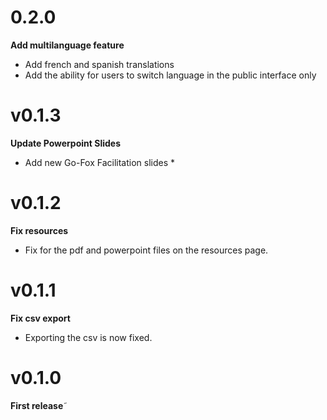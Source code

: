 # 0.2.0

**Add multilanguage feature**

* Add french and spanish translations
* Add the ability for users to switch language in the public interface only

# v0.1.3

**Update Powerpoint Slides**

* Add new Go-Fox Facilitation slides *


# v0.1.2

**Fix resources**

* Fix for the pdf and powerpoint files on the resources page.

# v0.1.1

**Fix csv export**

* Exporting the csv is now fixed.

# v0.1.0

**First release**˜

